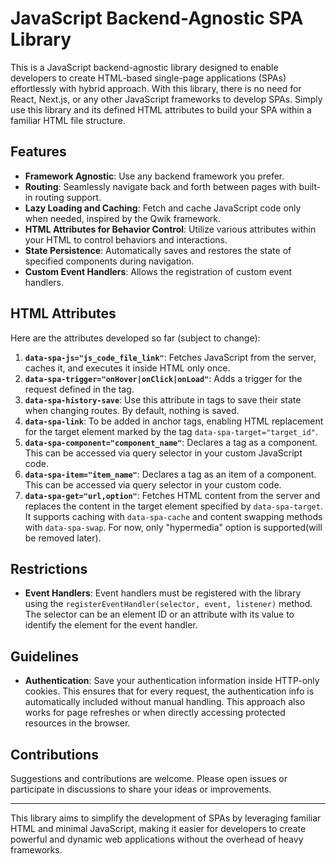# JavaScript Backend-Agnostic SPA Library

This is a JavaScript backend-agnostic library designed to enable developers to create HTML-based single-page applications (SPAs) effortlessly with hybrid approach. With this library, there is no need for React, Next.js, or any other JavaScript frameworks to develop SPAs. Simply use this library and its defined HTML attributes to build your SPA within a familiar HTML file structure.

## Features

- **Framework Agnostic**: Use any backend framework you prefer.
- **Routing**: Seamlessly navigate back and forth between pages with built-in routing support.
- **Lazy Loading and Caching**: Fetch and cache JavaScript code only when needed, inspired by the Qwik framework.
- **HTML Attributes for Behavior Control**: Utilize various attributes within your HTML to control behaviors and interactions.
- **State Persistence**: Automatically saves and restores the state of specified components during navigation.
- **Custom Event Handlers**: Allows the registration of custom event handlers.

## HTML Attributes

Here are the attributes developed so far (subject to change):

1. **`data-spa-js="js_code_file_link"`**: Fetches JavaScript from the server, caches it, and executes it inside HTML only once.
2. **`data-spa-trigger="onHover|onClick|onLoad"`**: Adds a trigger for the request defined in the tag.
3. **`data-spa-history-save`**: Use this attribute in tags to save their state when changing routes. By default, nothing is saved.
4. **`data-spa-link`**: To be added in anchor tags, enabling HTML replacement for the target element marked by the tag `data-spa-target="target_id"`.
5. **`data-spa-component="component_name"`**: Declares a tag as a component. This can be accessed via query selector in your custom JavaScript code.
6. **`data-spa-item="item_name"`**: Declares a tag as an item of a component. This can be accessed via query selector in your custom code.
7. **`data-spa-get="url,option"`**: Fetches HTML content from the server and replaces the content in the target element specified by `data-spa-target`. It supports caching with `data-spa-cache` and content swapping methods with `data-spa-swap`. For now, only "hypermedia" option is supported(will be removed later).

## Restrictions

- **Event Handlers**: Event handlers must be registered with the library using the `registerEventHandler(selector, event, listener)` method. The selector can be an element ID or an attribute with its value to identify the element for the event handler.

## Guidelines

- **Authentication**: Save your authentication information inside HTTP-only cookies. This ensures that for every request, the authentication info is automatically included without manual handling. This approach also works for page refreshes or when directly accessing protected resources in the browser.

## Contributions

Suggestions and contributions are welcome. Please open issues or participate in discussions to share your ideas or improvements.

---

This library aims to simplify the development of SPAs by leveraging familiar HTML and minimal JavaScript, making it easier for developers to create powerful and dynamic web applications without the overhead of heavy frameworks.

